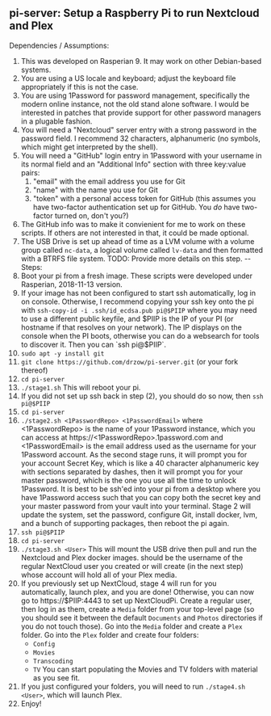 pi-server: Setup a Raspberry Pi to run Nextcloud and Plex
--
Dependencies / Assumptions:
1. This was developed on Rasperian 9. It may work on other Debian-based
   systems.
2. You are using a US locale and keyboard; adjust the keyboard file
   appropriately if this is not the case.
3. You are using 1Password for password management, specifically the
   modern online instance, not the old stand alone software. I would
   be interested in patches that provide support for other password
   managers in a plugable fashion.
4. You will need a "Nextcloud" server entry with a strong password in
   the password field. I recommend 32 characters, alphanumeric (no
   symbols, which might get interpreted by the shell).
5. You will need a "GitHub" login entry in 1Password with your username
   in its normal field and an "Additional Info" section with three
   key:value pairs:
   1. "email" with the email address you use for Git
   2. "name" with the name you use for Git
   3. "token" with a personal access token for GitHub (this assumes you
      have two-factor authentication set up for GitHub. You _do_ have
      two-factor turned on, don't you?)
6. The GitHub info was to make it convienient for me to work on these
   scripts. If others are not interested in that, it could be made
   optional.
7. The USB Drive is set up ahead of time as a LVM volume with a
   volume group called `nc-data`, a logical volume called `lv-data`
   and then formatted with a BTRFS file system.
   TODO: Provide more details on this step.
--
Steps:
1. Boot your pi from a fresh image. These scripts were developed under
   Rasperian, 2018-11-13 version.
2. If your image has not been configured to start ssh automatically, log
   in on console. Otherwise, I recommend copying your ssh key onto the pi
   with `ssh-copy-id -i .ssh/id_ecdsa.pub pi@$PIIP` where you may need
   to use a different public keyfile, and $PIIP is the IP of your PI (or
   hostname if that resolves on your network). The IP displays on the
   console when the PI boots, otherwise you can do a websearch for tools
   to discover it. Then you can `ssh pi@$PIIP`.
3. `sudo apt -y install git`
4. `git clone https://github.com/drzow/pi-server.git` (or your fork
   thereof)
5. `cd pi-server`
6. `./stage1.sh` This will reboot your pi.
7. If you did not set up ssh back in step (2), you should do so now, then
   `ssh pi@$PIIP`
8. `cd pi-server`
9. `./stage2.sh <1PasswordRepo> <1PasswordEmail>` where <1PasswordRepo>
   is the name of your 1Password instance, which you can access at
   https://<1PasswordRepo>.1password.com and <1PasswordEmail> is the
   email address used as the username for your 1Password account. As
   the second stage runs, it will prompt you for your account Secret
   Key, which is like a 40 character alphanumeric key with sections
   separated by dashes, then it will prompt you for your master password,
   which is the one you use all the time to unlock 1Password. It is
   best to be ssh'ed into your pi from a desktop where you have 1Password
   access such that you can copy both the secret key and your master
   password from your vault into your terminal. Stage 2 will update the
   system, set the password, configure Git, install docker, lvm, and
   a bunch of supporting packages, then reboot the pi again.
10. `ssh pi@$PIIP`
11. `cd pi-server`
12. `./stage3.sh <User>` This will mount the USB drive then pull and run the
    Nextcloud and Plex docker images. <User> should be the username of the
    regular NextCloud user you created or will create (in the next step)
    whose account will hold all of your Plex media.
13. If you previously set up NextCloud, stage 4 will run for you
    automatically, launch plex, and you are done! Otherwise, you can
    now go to https://$PIIP:4443 to set up NextCloudPi. Create a
    regular user, then log in as them, create a `Media` folder
    from your top-level page (so you should see it between the
    default `Documents` and `Photos` directories if you do not touch
    those). Go into the `Media` folder and create a `Plex` folder.
    Go into the `Plex` folder and create four folders:
    - `Config`
    - `Movies`
    - `Transcoding`
    - `TV`
    You can start populating the Movies and TV folders with material
    as you see fit.
15. If you just configured your folders, you will need to run
    `./stage4.sh <User>`, which will launch Plex.
16. Enjoy!

